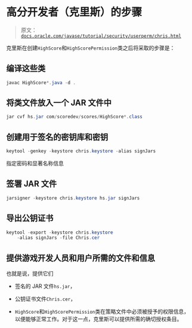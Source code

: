 # 高分开发者（克里斯）的步骤

> 原文：[`docs.oracle.com/javase/tutorial/security/userperm/chris.html`](https://docs.oracle.com/javase/tutorial/security/userperm/chris.html)

克里斯在创建`HighScore`和`HighScorePermission`类之后将采取的步骤是：

## 编译这些类

```java
javac HighScore*.java -d .

```

## 将类文件放入一个 JAR 文件中

```java
jar cvf hs.jar com/scoredev/scores/HighScore*.class

```

## 创建用于签名的密钥库和密钥

```java
keytool -genkey -keystore chris.keystore -alias signJars

```

指定密码和显著名称信息

## 签署 JAR 文件

```java
jarsigner -keystore chris.keystore hs.jar signJars

```

## 导出公钥证书

```java
keytool -export -keystore chris.keystore
    -alias signJars -file Chris.cer

```

## 提供游戏开发人员和用户所需的文件和信息

也就是说，提供它们

+   签名的 JAR 文件`hs.jar`，

+   公钥证书文件`Chris.cer`，

+   `HighScore`和`HighScorePermission`类在策略文件中必须被授予的权限信息，以便能够正常工作。对于这一点，克里斯可以提供所需的确切授权条目。
